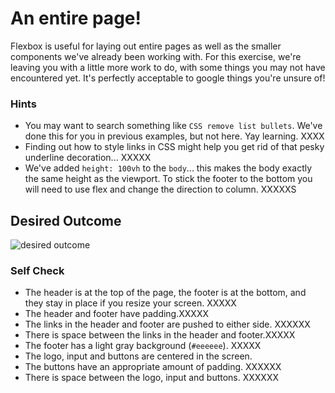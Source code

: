 # An entire page!

Flexbox is useful for laying out entire pages as well as the smaller components we've already been working with. For this exercise, we're leaving you with a little more work to do, with some things you may not have encountered yet. It's perfectly acceptable to google things you're unsure of!

### Hints
- You may want to search something like `CSS remove list bullets`.  We've done this for you in previous examples, but not here. Yay learning. XXXX
- Finding out how to style links in CSS might help you get rid of that pesky underline decoration... XXXXX
- We've added `height: 100vh` to the `body`... this makes the body exactly the same height as the viewport. To stick the footer to the bottom you will need to use flex and change the direction to column. XXXXXS

## Desired Outcome
![desired outcome](./desired-outcome.png)

### Self Check

- The header is at the top of the page, the footer is at the bottom, and they stay in place if you resize your screen. XXXXX
- The header and footer have padding.XXXXX
- The links in the header and footer are pushed to either side. XXXXXX
- There is space between the links in the header and footer.XXXXX
- The footer has a light gray background (`#eeeeee`). XXXXX
- The logo, input and buttons are centered in the screen.
- The buttons have an appropriate amount of padding. XXXXXX
- There is space between the logo, input and buttons. XXXXXX
